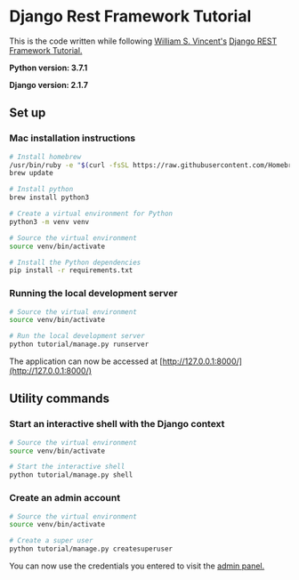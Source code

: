 # Django Rest Framework Tutorial

This is the code written while following [William S. Vincent's](https://wsvincent.com) [Django REST Framework Tutorial.](https://wsvincent.com/official-django-rest-framework-tutorial-beginners-guide/)

**Python version: 3.7.1**

**Django version: 2.1.7**

## Set up

### Mac installation instructions

```bash
# Install homebrew 
/usr/bin/ruby -e "$(curl -fsSL https://raw.githubusercontent.com/Homebrew/install/master/install)"
brew update

# Install python
brew install python3

# Create a virtual environment for Python
python3 -m venv venv

# Source the virtual environment
source venv/bin/activate

# Install the Python dependencies
pip install -r requirements.txt
```

### Running the local development server

```bash
# Source the virtual environment
source venv/bin/activate

# Run the local development server
python tutorial/manage.py runserver
```

The application can now be accessed at [http://127.0.0.1:8000/](http://127.0.0.1:8000/)

## Utility commands

### Start an interactive shell with the Django context

```bash
# Source the virtual environment
source venv/bin/activate

# Start the interactive shell
python tutorial/manage.py shell
```

### Create an admin account

```bash
# Source the virtual environment
source venv/bin/activate

# Create a super user
python tutorial/manage.py createsuperuser
```

You can now use the credentials you entered to visit the [admin panel.](http://127.0.0.1:8000/admin)
